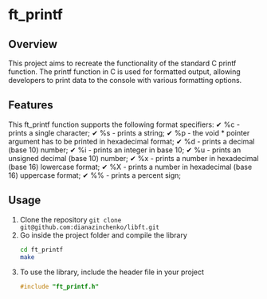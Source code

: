 # ft_printf
## Overview
This project aims to recreate the functionality of the standard C printf function. The printf function in C is used for formatted output, allowing developers to print data to the console with various formatting options.

## Features
This ft_printf function supports the following format specifiers:
&#x2714; %c - prints a single character;
&#x2714; %s - prints a string;
&#x2714; %p - the void * pointer argument has to be printed in hexadecimal format;
&#x2714; %d - prints a decimal (base 10) number;
&#x2714; %i - prints an integer in base 10;
&#x2714; %u - prints an unsigned decimal (base 10) number;
&#x2714; %x - prints a number in hexadecimal (base 16) lowercase format;
&#x2714; %X - prints a number in hexadecimal (base 16) uppercase format;
&#x2714; %% - prints a percent sign;

## Usage
1. Clone the repository
`git clone git@github.com:dianazinchenko/libft.git`
2. Go inside the project folder and compile the library
   ```bash
   cd ft_printf
   make
3. To use the library, include the header file in your project
   ```c
   #include "ft_printf.h"
